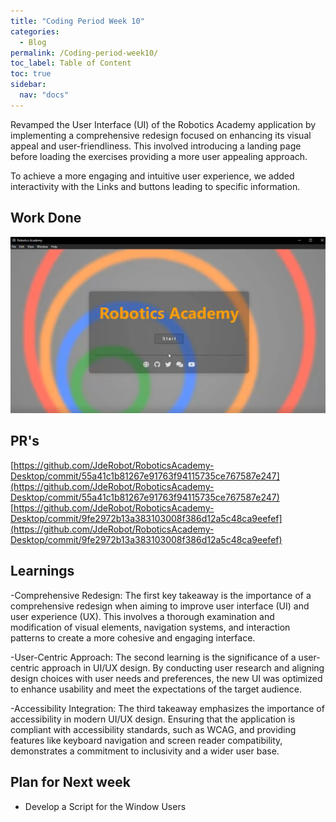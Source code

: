 ```yaml
---
title: "Coding Period Week 10"
categories:
  - Blog
permalink: /Coding-period-week10/
toc_label: Table of Content
toc: true
sidebar:
  nav: "docs"
---
```


Revamped the User Interface (UI) of the Robotics Academy application by implementing a comprehensive redesign focused on enhancing its visual appeal and user-friendliness. This involved introducing a landing page before loading the exercises providing a more user appealing approach.

To achieve a more engaging and intuitive user experience, we added interactivity with the Links and buttons leading to specific information.

## Work Done

![NEW-UI](../assets/images/Codignweek10img1.png)

## PR's

[https://github.com/JdeRobot/RoboticsAcademy-Desktop/commit/55a41c1b81267e91763f94115735ce767587e247](https://github.com/JdeRobot/RoboticsAcademy-Desktop/commit/55a41c1b81267e91763f94115735ce767587e247)
[https://github.com/JdeRobot/RoboticsAcademy-Desktop/commit/9fe2972b13a383103008f386d12a5c48ca9eefef](https://github.com/JdeRobot/RoboticsAcademy-Desktop/commit/9fe2972b13a383103008f386d12a5c48ca9eefef)

## Learnings

-Comprehensive Redesign: The first key takeaway is the importance of a comprehensive redesign when aiming to improve user interface (UI) and user experience (UX). This involves a thorough examination and modification of visual elements, navigation systems, and interaction patterns to create a more cohesive and engaging interface.

-User-Centric Approach: The second learning is the significance of a user-centric approach in UI/UX design. By conducting user research and aligning design choices with user needs and preferences, the new UI was optimized to enhance usability and meet the expectations of the target audience.

-Accessibility Integration: The third takeaway emphasizes the importance of accessibility in modern UI/UX design. Ensuring that the application is compliant with accessibility standards, such as WCAG, and providing features like keyboard navigation and screen reader compatibility, demonstrates a commitment to inclusivity and a wider user base.

## Plan for Next week

- Develop a Script for the Window Users
